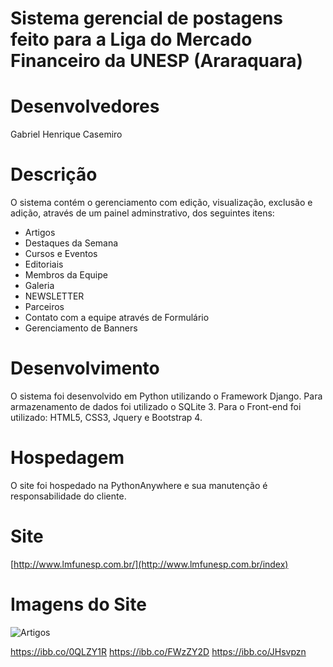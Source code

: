 
# Sistema gerencial de postagens feito para a Liga do Mercado Financeiro da UNESP (Araraquara)

# Desenvolvedores
Gabriel Henrique Casemiro

# Descrição
O sistema contém o gerenciamento com edição, visualização, exclusão e adição, através de um painel adminstrativo, dos seguintes itens:
* Artigos
* Destaques da Semana
* Cursos e Eventos
* Editoriais 
* Membros da Equipe
* Galeria
* NEWSLETTER
* Parceiros
* Contato com a equipe através de Formulário
* Gerenciamento de Banners

# Desenvolvimento
O sistema foi desenvolvido em Python utilizando o Framework Django.
Para armazenamento de dados foi utilizado o SQLite 3.
Para o Front-end foi utilizado: HTML5, CSS3, Jquery e Bootstrap 4.

# Hospedagem
O site foi hospedado na PythonAnywhere e sua manutenção é responsabilidade do cliente.

# Site
[http://www.lmfunesp.com.br/](http://www.lmfunesp.com.br/index)

# Imagens do Site
![Artigos](https://ibb.co/2d4T7zB)

https://ibb.co/0QLZY1R
https://ibb.co/FWzZY2D
https://ibb.co/JHsvpzn
